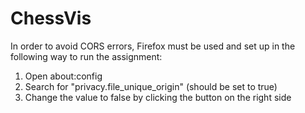 # ChessVis

In order to avoid CORS errors, Firefox must be used and set up in the following way to run the assignment:
1. Open about:config
2. Search for "privacy.file_unique_origin" (should be set to true)
3. Change the value to false by clicking the button on the right side
